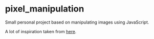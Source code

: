 # pixel_manipulation
Small personal project based on manipulating images using JavaScript.

A lot of inspiration taken from [here](https://youtu.be/UoTxOVEecbI).
